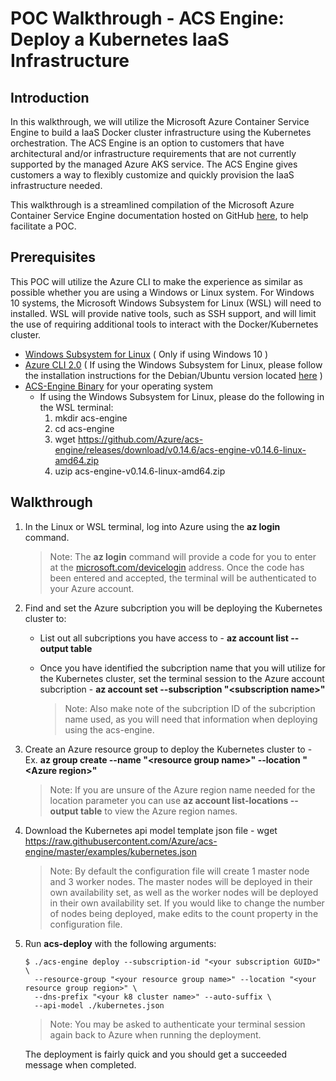 # POC Walkthrough - ACS Engine: Deploy a Kubernetes IaaS Infrastructure

## Introduction
In this walkthrough, we will utilize the Microsoft Azure Container Service Engine to build a IaaS Docker cluster infrastructure using the Kubernetes orchestration. The ACS Engine is an option to customers that have architectural and/or infrastructure requirements that are not currently supported by the managed Azure AKS service. The ACS Engine gives customers a way to flexibly customize and quickly provision the IaaS infrastructure needed.

This walkthrough is a streamlined compilation of the Microsoft Azure Container Service Engine documentation hosted on GitHub [here](https://github.com/Azure/acs-engine), to help facilitate a POC.

## Prerequisites
This POC will utilize the Azure CLI to make the experience as similar as possible whether you are using a Windows or Linux system. For Windows 10 systems, the Microsoft Windows Subsystem for Linux (WSL) will need to installed. WSL will provide native tools, such as SSH support, and will limit the use of requiring additional tools to interact with the Docker/Kubernetes cluster.
* [Windows Subsystem for Linux](https://docs.microsoft.com/en-us/windows/wsl/install-win10) ( Only if using Windows 10 )
* [Azure CLI 2.0](https://docs.microsoft.com/en-us/cli/azure/install-azure-cli?view=azure-cli-latest) ( If using the Windows Subsystem for Linux, please follow the installation instructions for the Debian/Ubuntu version located [here](https://docs.microsoft.com/en-us/cli/azure/install-azure-cli-apt?view=azure-cli-latest) )
* [ACS-Engine Binary](https://github.com/Azure/acs-engine/releases/tag/v0.14.6) for your operating system
  * If using the Windows Subsystem for Linux, please do the following in the WSL terminal:
    1. mkdir acs-engine
    2. cd acs-engine
    3. wget https://github.com/Azure/acs-engine/releases/download/v0.14.6/acs-engine-v0.14.6-linux-amd64.zip
    4. uzip acs-engine-v0.14.6-linux-amd64.zip

## Walkthrough
1. In the Linux or WSL terminal, log into Azure using the **az login** command.

   > Note: The **az login** command will provide a code for you to enter at the [microsoft.com/devicelogin](https://microsoft.com/devicelogin) address. Once the code has been entered and accepted, the terminal will be authenticated to your Azure account.
2. Find and set the Azure subcription you will be deploying the Kubernetes cluster to:
   - List out all subcriptions you have access to - **az account list --output table**
   - Once you have identified the subcription name that you will utilize for the Kubernetes cluster, set the terminal session to the Azure account subcription - **az account set --subscription \"<subscription name\>"**
   
     > Note: Also make note of the subcription ID of the subcription name used, as you will need that information when deploying using the acs-engine.
3. Create an Azure resource group to deploy the Kubernetes cluster to - Ex. **az group create --name \"<resource group name\>" --location \"<Azure region\>"**

   > Note: If you are unsure of the Azure region name needed for the location parameter you can use **az account list-locations --output table** to view the Azure region names.
4. Download the Kubernetes api model template json file - wget https://raw.githubusercontent.com/Azure/acs-engine/master/examples/kubernetes.json

   > Note: By default the configuration file will create 1 master node and 3 worker nodes. The master nodes will be deployed in their own availability set, as well as the worker nodes will be deployed in their own availability set. If you would like to change the number of nodes being deployed, make edits to the count property in the configuration file.
5. Run **acs-deploy** with the following arguments:
   ```
   $ ./acs-engine deploy --subscription-id "<your subscription GUID>" \
     --resource-group "<your resource group name>" --location "<your resource group region>" \
     --dns-prefix "<your k8 cluster name>" --auto-suffix \
     --api-model ./kubernetes.json
   ```
      > Note: You may be asked to authenticate your terminal session again back to Azure when running the deployment.

    The deployment is fairly quick and you should get a succeeded message when completed. 
    



   


